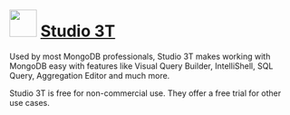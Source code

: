 # <img src="https://cdn.jsdelivr.net/gh/brunoyb/chocolatey-packages@04a581a30ec2f18f96cb308c68eaf77ce455fc4c/studio3t/icon.png" width="48" height="48" /> [Studio 3T](https://chocolatey.org/packages/studio3t)


Used by most MongoDB professionals, Studio 3T makes working with MongoDB easy with features like Visual Query Builder, IntelliShell, SQL Query, Aggregation Editor and much more.

Studio 3T is free for non-commercial use. They offer a free trial for other use cases.
